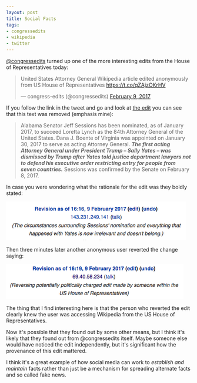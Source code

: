 ```yaml
---
layout: post
title: Social Facts
tags:
- congressedits
- wikipedia
- twitter
---
```



[\@congressedits](https://twitter.com/congressedits) turned up one of the more
interesting edits from the House of Representatives today:

<script async src="//platform.twitter.com/widgets.js" charset="utf-8"></script>
<blockquote class="twitter-tweet" data-lang="en"><p lang="en" dir="ltr">United States Attorney General Wikipedia article edited anonymously from US House of Representatives <a href="https://t.co/qZAjzOKrHV">https://t.co/qZAjzOKrHV</a></p>&mdash; congress-edits (@congressedits) <a href="https://twitter.com/congressedits/status/829725567075352576">February 9, 2017</a></blockquote>
</div>

If you follow the link in the tweet and go and look at [the edit] you can see 
that this text was removed (emphasis mine):

> Alabama Senator Jeff Sessions has been nominated, as of January 2017, to
> succeed Loretta Lynch as the 84th Attorney General of the United States. Dana
> J. Boente of Virginia was appointed on January 30, 2017 to serve as acting
> Attorney General. ***The first acting Attorney General under President Trump –
> Sally Yates – was dismissed by Trump after Yates told justice department
> lawyers not to defend his executive order restricting entry for people from
> seven countries.*** Sessions was confirmed by the Senate on February 8, 2017.

In case you were wondering what the rationale for the edit was they boldly
stated:

<img alt="The circumstances surrounding Sessions' nomination and everything that happened with Yates is now irrlevant and doesn't belong." class="img-fluid center-block img-thumbnail" src="/images/sessions-comment1.png">

Then three minutes later another anonymous user reverted the 
change saying:

<img title="Reversing potentially politically charged edit made by someone within the US House of Representatives" class="img-fluid center-block img-thumbnail" src="/images/sessions-comment2.png">

The thing that I find interesting here is that the person who reverted the edit
clearly knew the user was accessing Wikipedia from the US House of
Representatives.

Now it's possible that they found out by some other means, but I think it's
likely that they found out from \@congressedits itself. Maybe someone else would
have noticed the edit independently, but it's significant how the provenance of
this edit mattered.

I think it's a great example of how social media can work to *establish and
maintain* facts rather than just be a mechanism for spreading alternate facts
and so called fake news.

[the edit]: https://en.wikipedia.org/w/index.php?diff=764554198&oldid=764554051
